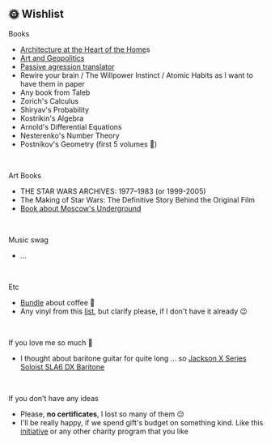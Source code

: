 
## 🌞 Wishlist

Books
* [Architecture at the Heart of the Home](https://www.amazon.com/Architecture-at-Heart-Home-anglais/dp/1760761486)s
* [Art and Geopolitics](https://store.artlebedev.ru/books/sovremennoye-iskusstvo-i-geopolitika/)
* [Passive agression translator](https://store.artlebedev.ru/books/perevodchik-s-passivno-agressivnogo/)
* Rewire your brain / The Willpower Instinct / Atomic Habits as I want to have them in paper
* Any book from Taleb
* Zorich's Calculus 
* Shiryav's Probability
* Kostrikin's Algebra
* Arnold's Differential Equations
* Nesterenko's Number Theory
* Postnikov's Geometry (first 5 volumes 🌚)
<br>

Art Books
* THE STAR WARS ARCHIVES: 1977–1983 (or 1999-2005)
* The Making of Star Wars: The Definitive Story Behind the Original Film
* [Book about Moscow's Underground](https://store.artlebedev.ru/books/zhestkov-metro/)
<br>

Music swag 
* ...
<br>

Etc
* [Bundle](https://store.artlebedev.ru/bundles/pro-coffee/) about coffee 🤪 
* Any vinyl from this [list](https://music.yandex.ru/users/yndx.peshkurov/albums), but clarify please, if I don't have it already 😉
<br>

If you love me so much 🤯
* I thought about baritone guitar for quite long ... so [Jackson X Series Soloist SLA6 DX Baritone](https://www.gear4music.com/Guitar-and-Bass/Jackson-X-Series-Soloist-SLA6-DX-Baritone-Satin-Black/4N82?_gl=1*1e4ea6j*_ga*MjAzMjE1NzA1Ny4xNjYzMDIzMzMw*_up*MQ..)

<br>

If you don't have any ideas
* Please, **no certificates**, I lost so many of them 😔
* I'll be really happy, if we spend gift's budget on something kind. Like this [initiative](https://help.yandex.ru/taxi#donate) or any other charity program that you like
